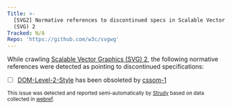 ```yaml
---
Title: >-
  [SVG2] Normative references to discontinued specs in Scalable Vector Graphics
  (SVG) 2
Tracked: N/A
Repo: 'https://github.com/w3c/svgwg'
---
```


While crawling [Scalable Vector Graphics (SVG) 2](https://svgwg.org/svg2-draft/), the following normative references were detected as pointing to discontinued specifications:
* [ ] [DOM-Level-2-Style](https://www.w3.org/TR/DOM-Level-2-Style/) has been obsoleted by [cssom-1](https://drafts.csswg.org/cssom-1/)

<sub>This issue was detected and reported semi-automatically by [Strudy](https://github.com/w3c/strudy/) based on data collected in [webref](https://github.com/w3c/webref/).</sub>
